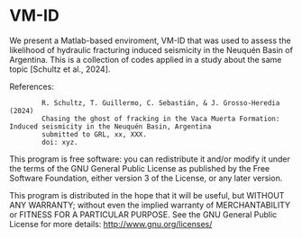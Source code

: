 # VM-ID

We present a Matlab-based enviroment, VM-ID that was used to assess the likelihood of hydraulic fracturing induced seismicity in the Neuquén Basin of Argentina.  This is a collection of codes applied in a study about the same topic [Schultz et al., 2024].

References: 
            
            R. Schultz, T. Guillermo, C. Sebastián, & J. Grosso-Heredia (2024)
            Chasing the ghost of fracking in the Vaca Muerta Formation: Induced seismicity in the Neuquén Basin, Argentina
            submitted to GRL, xx, XXX.
            doi: xyz.
            

This program is free software: you can redistribute it and/or modify it under the terms of the GNU General Public License as published by the Free Software Foundation, either version 3 of the License, or any later version.

This program is distributed in the hope that it will be useful, but WITHOUT ANY WARRANTY; without even the implied warranty of MERCHANTABILITY or FITNESS FOR A PARTICULAR PURPOSE.  See the GNU General Public License for more details: http://www.gnu.org/licenses/
